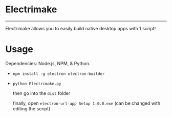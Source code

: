 # Electrimake

---
Electrimake allows you to easily build native desktop apps with 1 script!

# Usage
Dependencies: Node.js, NPM, & Python.

- ```npm install -g electron electron-builder```

- ```python Electrimake.py```

  then go into the ```dist``` folder

  finally, open ```electron-url-app Setup 1.0.0.exe```
  (can be changed with editing the script)
